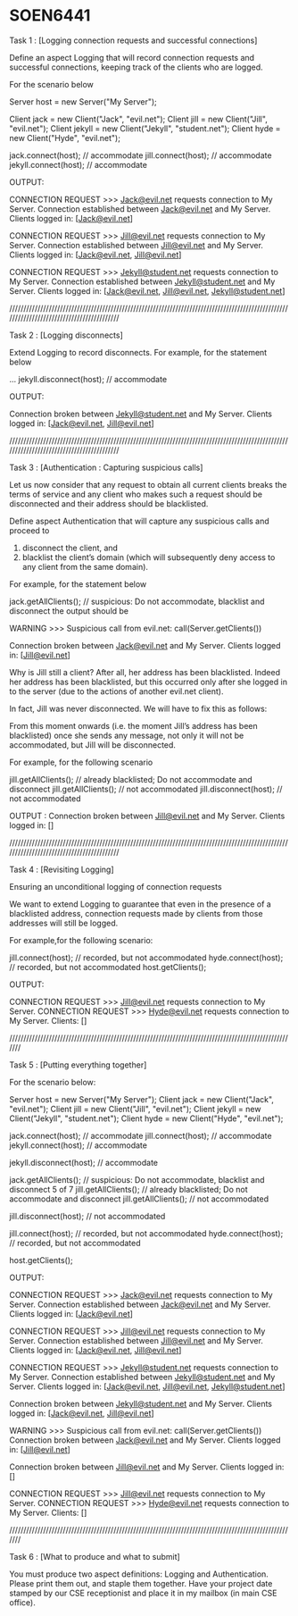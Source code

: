 # SOEN6441

Task 1 : [Logging connection requests and successful connections]

Define an aspect Logging that will record connection requests and successful connections,
keeping track of the clients who are logged.

For the scenario below

Server host = new Server("My Server");

Client jack = new Client("Jack", "evil.net");
Client jill = new Client("Jill", "evil.net");
Client jekyll = new Client("Jekyll", "student.net");
Client hyde = new Client("Hyde", "evil.net");

jack.connect(host); // accommodate
jill.connect(host); // accommodate
jekyll.connect(host); // accommodate


OUTPUT:

CONNECTION REQUEST >>> Jack@evil.net requests connection to My Server.
Connection established between Jack@evil.net and My Server.
Clients logged in: [Jack@evil.net]

CONNECTION REQUEST >>> Jill@evil.net requests connection to My Server.
Connection established between Jill@evil.net and My Server.
Clients logged in: [Jack@evil.net, Jill@evil.net]

CONNECTION REQUEST >>> Jekyll@student.net requests connection to My Server.
Connection established between Jekyll@student.net and My Server.
Clients logged in: [Jack@evil.net, Jill@evil.net, Jekyll@student.net]

//////////////////////////////////////////////////////////////////////////////////////////////////////////////////////////////////////////

Task 2 : [Logging disconnects]

Extend Logging to record disconnects. For example, for the statement below

...
jekyll.disconnect(host); // accommodate

OUTPUT:

Connection broken between Jekyll@student.net and My Server.
Clients logged in: [Jack@evil.net, Jill@evil.net]

//////////////////////////////////////////////////////////////////////////////////////////////////////////////////////////////////////////

Task 3 : [Authentication : Capturing suspicious calls]

Let us now consider that any request to obtain all current clients breaks the terms of service
and any client who makes such a request should be disconnected and their address should
be blacklisted.

Define aspect Authentication that will capture any suspicious calls and proceed to

1) disconnect the client, and 
2) blacklist the client’s domain (which will subsequently deny access to any client from the same domain).

For example, for the statement below

jack.getAllClients(); // suspicious: Do not accommodate, blacklist and disconnect
the output should be

WARNING >>> Suspicious call from evil.net: call(Server.getClients())

Connection broken between Jack@evil.net and My Server.
Clients logged in: [Jill@evil.net]

Why is Jill still a client? After all, her address has been blacklisted.
Indeed her address has been blacklisted, but this occurred only after she logged in to the server (due to the
actions of another evil.net client).

In fact, Jill was never disconnected. We will have to fix this as follows: 

From this moment onwards (i.e. the moment Jill’s address has been blacklisted) once she sends any message, not only it will not be accommodated, but Jill will be disconnected.

For example, for the following scenario

jill.getAllClients(); // already blacklisted; Do not accommodate and disconnect
jill.getAllClients(); // not accommodated
jill.disconnect(host); // not accommodated

OUTPUT :
Connection broken between Jill@evil.net and My Server.
Clients logged in: []

//////////////////////////////////////////////////////////////////////////////////////////////////////////////////////////////////////////

Task 4 : [Revisiting Logging]

Ensuring an unconditional logging of connection requests

We want to extend Logging to guarantee that even in the presence of a blacklisted address,
connection requests made by clients from those addresses will still be logged.

For example,for the following scenario:

jill.connect(host); // recorded, but not accommodated
hyde.connect(host); // recorded, but not accommodated
host.getClients();

OUTPUT:

CONNECTION REQUEST >>> Jill@evil.net requests connection to My Server.
CONNECTION REQUEST >>> Hyde@evil.net requests connection to My Server.
Clients: []

///////////////////////////////////////////////////////////////////////////////////////////////////////

Task 5 : [Putting everything together]

For the scenario below:

Server host = new Server("My Server");
Client jack = new Client("Jack", "evil.net");
Client jill = new Client("Jill", "evil.net");
Client jekyll = new Client("Jekyll", "student.net");
Client hyde = new Client("Hyde", "evil.net");

jack.connect(host); // accommodate
jill.connect(host); // accommodate
jekyll.connect(host); // accommodate

jekyll.disconnect(host); // accommodate

jack.getAllClients(); // suspicious: Do not accommodate, blacklist and disconnect 5 of 7
jill.getAllClients(); // already blacklisted; Do not accommodate and disconnect
jill.getAllClients(); // not accommodated

jill.disconnect(host); // not accommodated

jill.connect(host); // recorded, but not accommodated
hyde.connect(host); // recorded, but not accommodated

host.getClients();

OUTPUT:

CONNECTION REQUEST >>> Jack@evil.net requests connection to My Server.
Connection established between Jack@evil.net and My Server.
Clients logged in: [Jack@evil.net]

CONNECTION REQUEST >>> Jill@evil.net requests connection to My Server.
Connection established between Jill@evil.net and My Server.
Clients logged in: [Jack@evil.net, Jill@evil.net]

CONNECTION REQUEST >>> Jekyll@student.net requests connection to My Server.
Connection established between Jekyll@student.net and My Server.
Clients logged in: [Jack@evil.net, Jill@evil.net, Jekyll@student.net]

Connection broken between Jekyll@student.net and My Server.
Clients logged in: [Jack@evil.net, Jill@evil.net]

WARNING >>> Suspicious call from evil.net: call(Server.getClients())
Connection broken between Jack@evil.net and My Server.
Clients logged in: [Jill@evil.net]

Connection broken between Jill@evil.net and My Server.
Clients logged in: []

CONNECTION REQUEST >>> Jill@evil.net requests connection to My Server.
CONNECTION REQUEST >>> Hyde@evil.net requests connection to My Server.
Clients: []

///////////////////////////////////////////////////////////////////////////////////////////////////////

Task 6 : [What to produce and what to submit]

You must produce two aspect definitions: Logging and Authentication.
Please print them out, and staple them together.
Have your project date stamped by our CSE receptionist and place it in my mailbox (in main CSE office).